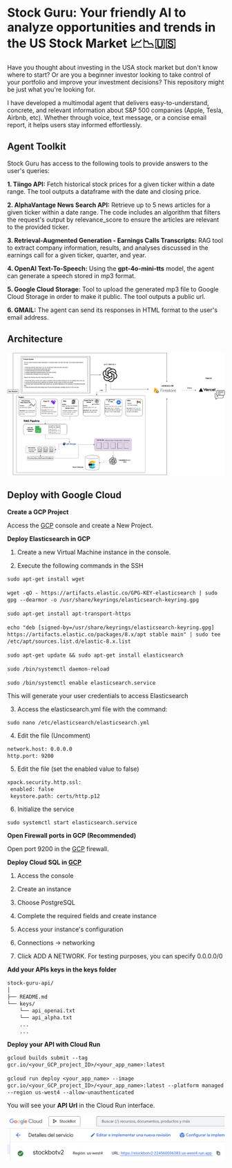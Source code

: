 # Stock Guru: Your friendly AI to analyze opportunities and trends in the US Stock Market 📈📉🇺🇸

Have you thought about investing in the USA stock market but don't know where to start? Or are you a beginner investor looking to take control of your portfolio and improve your investment decisions? This repository might be just what you're looking for.

I have developed a multimodal agent that delivers easy-to-understand, concrete, and relevant information about S&P 500 companies (Apple, Tesla, Airbnb, etc). Whether through voice, text message, or a concise email report, it helps users stay informed effortlessly.

## Agent Toolkit

Stock Guru has access to the following tools to provide answers to the user's queries:

**1. Tiingo API:** Fetch historical stock prices for a given ticker within a date range. The tool outputs a dataframe with the date and closing price.

**2. AlphaVantage News Search API:** Retrieve up to 5 news articles for a given ticker within a date range. The code includes an algorithm that filters the request's output by relevance_score to ensure the articles are relevant to the provided ticker.

**3. Retrieval-Augmented Generation - Earnings Calls Transcripts:** RAG tool to extract company information, results, and analyses discussed in the earnings call for a given ticker, quarter, and year.

**4. OpenAI Text-To-Speech:** Using the **gpt-4o-mini-tts** model, the agent can generate a speech stored in mp3 format.

**5. Google Cloud Storage:** Tool to upload the generated mp3 file to Google Cloud Storage in order to make it public. The tool outputs a public url.

**6. GMAIL:** The agent can send its responses in HTML format to the user's email address. 

## Architecture

<img src="architecture.png">

## Deploy with Google Cloud

**Create a GCP Project**

Access the [GCP](https://cloud.google.com/?hl=en) console and create a New Project.

**Deploy Elasticsearch in GCP**

1. Create a new Virtual Machine instance in the console.

2. Execute the following commands in the SSH

```
sudo apt-get install wget

wget -qO - https://artifacts.elastic.co/GPG-KEY-elasticsearch | sudo gpg --dearmor -o /usr/share/keyrings/elasticsearch-keyring.gpg

sudo apt-get install apt-transport-https

echo "deb [signed-by=/usr/share/keyrings/elasticsearch-keyring.gpg] https://artifacts.elastic.co/packages/8.x/apt stable main" | sudo tee /etc/apt/sources.list.d/elastic-8.x.list

sudo apt-get update && sudo apt-get install elasticsearch

sudo /bin/systemctl daemon-reload

sudo /bin/systemctl enable elasticsearch.service
```

This will generate your user credentials to access Elasticsearch

3. Access the elasticsearch.yml file with the command:

```
sudo nano /etc/elasticsearch/elasticsearch.yml
```

4. Edit the file (Uncomment)

```
network.host: 0.0.0.0
http.port: 9200
```

5. Edit the file (set the enabled value to false)

```
xpack.security.http.ssl:
 enabled: false
 keystore.path: certs/http.p12
```

6. Initialize the service

```
sudo systemctl start elasticsearch.service
```

**Open Firewall ports in GCP (Recommended)**

Open port 9200 in the [GCP](https://cloud.google.com/?hl=en) firewall.

**Deploy Cloud SQL in [GCP](https://cloud.google.com/?hl=en)**

1. Access the console
 
2. Create an instance
 
3. Choose PostgreSQL
 
4. Complete the required fields and create instance
 
5. Access your instance's configuration
 
6. Connections -> networking
 
7. Click ADD A NETWORK. For testing purposes, you can specify 0.0.0.0/0

**Add your APIs keys in the keys folder**

```
stock-guru-api/
│
├── README.md
└── keys/
    └── api_openai.txt
    └── api_alpha.txt
    ...
    ...
```

**Deploy your API with Cloud Run**

```
gcloud builds submit --tag gcr.io/<your_GCP_project_ID>/<your_app_name>:latest

gcloud run deploy <your_app_name> --image gcr.io/<your_GCP_project_ID>/<your_app_name>:latest --platform managed --region us-west4 --allow-unauthenticated
```

You will see your **API Url** in the Cloud Run interface.

<img src="Cloud Run.png">
